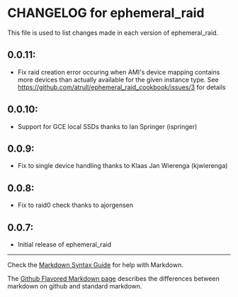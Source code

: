 # CHANGELOG for ephemeral_raid

This file is used to list changes made in each version of ephemeral_raid.

## 0.0.11:
* Fix raid creation error occuring when AMI's device mapping contains more devices than actually available for the given instance type.
See https://github.com/atrull/ephemeral_raid_cookbook/issues/3 for details

## 0.0.10:
* Support for GCE local SSDs thanks to Ian Springer (ispringer)

## 0.0.9:
* Fix to single device handling thanks to Klaas Jan Wierenga (kjwierenga)

## 0.0.8:
* Fix to raid0 check thanks to ajorgensen

## 0.0.7:

* Initial release of ephemeral_raid

- - -
Check the [Markdown Syntax Guide](http://daringfireball.net/projects/markdown/syntax) for help with Markdown.

The [Github Flavored Markdown page](http://github.github.com/github-flavored-markdown/) describes the differences between markdown on github and standard markdown.
